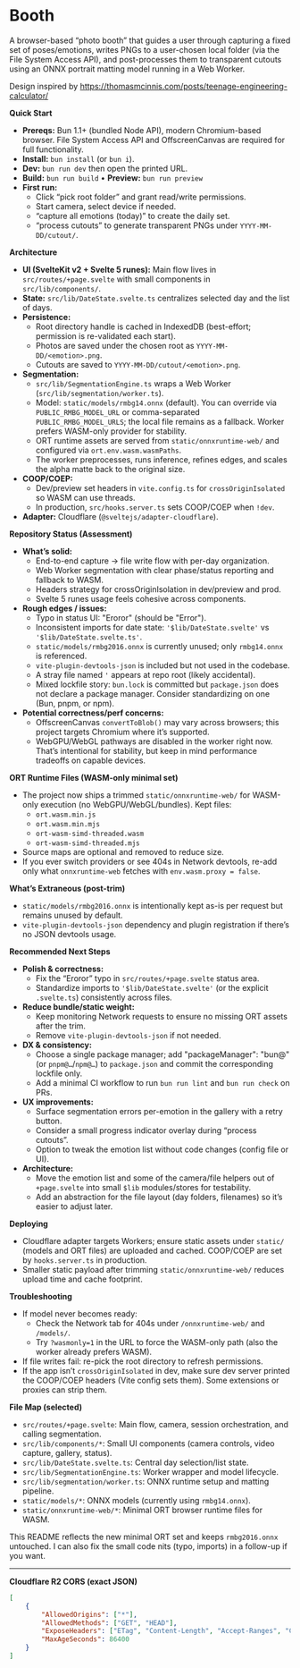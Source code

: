 # Booth

A browser-based “photo booth” that guides a user through capturing a fixed set of poses/emotions, writes PNGs to a user-chosen local folder (via the File System Access API), and post-processes them to transparent cutouts using an ONNX portrait matting model running in a Web Worker.

Design inspired by https://thomasmcinnis.com/posts/teenage-engineering-calculator/

**Quick Start**

- **Prereqs:** Bun 1.1+ (bundled Node API), modern Chromium-based browser. File System Access API and OffscreenCanvas are required for full functionality.
- **Install:** `bun install` (or `bun i`).
- **Dev:** `bun run dev` then open the printed URL.
- **Build:** `bun run build` • **Preview:** `bun run preview`
- **First run:**
  - Click “pick root folder” and grant read/write permissions.
  - Start camera, select device if needed.
  - “capture all emotions (today)” to create the daily set.
  - “process cutouts” to generate transparent PNGs under `YYYY-MM-DD/cutout/`.

**Architecture**

- **UI (SvelteKit v2 + Svelte 5 runes):** Main flow lives in `src/routes/+page.svelte` with small components in `src/lib/components/`.
- **State:** `src/lib/DateState.svelte.ts` centralizes selected day and the list of days.
- **Persistence:**
  - Root directory handle is cached in IndexedDB (best-effort; permission is re-validated each start).
  - Photos are saved under the chosen root as `YYYY-MM-DD/<emotion>.png`.
  - Cutouts are saved to `YYYY-MM-DD/cutout/<emotion>.png`.
- **Segmentation:**
  - `src/lib/SegmentationEngine.ts` wraps a Web Worker (`src/lib/segmentation/worker.ts`).
  - Model: `static/models/rmbg14.onnx` (default). You can override via `PUBLIC_RMBG_MODEL_URL` or comma-separated `PUBLIC_RMBG_MODEL_URLS`; the local file remains as a fallback. Worker prefers WASM-only provider for stability.
  - ORT runtime assets are served from `static/onnxruntime-web/` and configured via `ort.env.wasm.wasmPaths`.
  - The worker preprocesses, runs inference, refines edges, and scales the alpha matte back to the original size.
- **COOP/COEP:**
  - Dev/preview set headers in `vite.config.ts` for `crossOriginIsolated` so WASM can use threads.
  - In production, `src/hooks.server.ts` sets COOP/COEP when `!dev`.
- **Adapter:** Cloudflare (`@sveltejs/adapter-cloudflare`).

**Repository Status (Assessment)**

- **What’s solid:**
  - End-to-end capture → file write flow with per-day organization.
  - Web Worker segmentation with clear phase/status reporting and fallback to WASM.
  - Headers strategy for crossOriginIsolation in dev/preview and prod.
  - Svelte 5 runes usage feels cohesive across components.
- **Rough edges / issues:**
  - Typo in status UI: "Eroror" (should be "Error").
  - Inconsistent imports for date state: `'$lib/DateState.svelte'` vs `'$lib/DateState.svelte.ts'`.
  - `static/models/rmbg2016.onnx` is currently unused; only `rmbg14.onnx` is referenced.
  - `vite-plugin-devtools-json` is included but not used in the codebase.
  - A stray file named `'` appears at repo root (likely accidental).
  - Mixed lockfile story: `bun.lock` is committed but `package.json` does not declare a package manager. Consider standardizing on one (Bun, pnpm, or npm).
- **Potential correctness/perf concerns:**
  - OffscreenCanvas `convertToBlob()` may vary across browsers; this project targets Chromium where it’s supported.
  - WebGPU/WebGL pathways are disabled in the worker right now. That’s intentional for stability, but keep in mind performance tradeoffs on capable devices.

**ORT Runtime Files (WASM-only minimal set)**

- The project now ships a trimmed `static/onnxruntime-web/` for WASM-only execution (no WebGPU/WebGL/bundles). Kept files:
  - `ort.wasm.min.js`
  - `ort.wasm.min.mjs`
  - `ort-wasm-simd-threaded.wasm`
  - `ort-wasm-simd-threaded.mjs`
- Source maps are optional and removed to reduce size.
- If you ever switch providers or see 404s in Network devtools, re-add only what `onnxruntime-web` fetches with `env.wasm.proxy = false`.

**What’s Extraneous (post-trim)**

- `static/models/rmbg2016.onnx` is intentionally kept as-is per request but remains unused by default.
- `vite-plugin-devtools-json` dependency and plugin registration if there’s no JSON devtools usage.

**Recommended Next Steps**

- **Polish & correctness:**
  - Fix the “Eroror” typo in `src/routes/+page.svelte` status area.
  - Standardize imports to `'$lib/DateState.svelte'` (or the explicit `.svelte.ts`) consistently across files.
- **Reduce bundle/static weight:**
  - Keep monitoring Network requests to ensure no missing ORT assets after the trim.
  - Remove `vite-plugin-devtools-json` if not needed.
- **DX & consistency:**
  - Choose a single package manager; add "packageManager": "bun@<version>" (or `pnpm@…`/`npm@…`) to `package.json` and commit the corresponding lockfile only.
  - Add a minimal CI workflow to run `bun run lint` and `bun run check` on PRs.
- **UX improvements:**
  - Surface segmentation errors per-emotion in the gallery with a retry button.
  - Consider a small progress indicator overlay during “process cutouts”.
  - Option to tweak the emotion list without code changes (config file or UI).
- **Architecture:**
  - Move the emotion list and some of the camera/file helpers out of `+page.svelte` into small `$lib` modules/stores for testability.
  - Add an abstraction for the file layout (day folders, filenames) so it’s easier to adjust later.

**Deploying**

- Cloudflare adapter targets Workers; ensure static assets under `static/` (models and ORT files) are uploaded and cached. COOP/COEP are set by `hooks.server.ts` in production.
- Smaller static payload after trimming `static/onnxruntime-web/` reduces upload time and cache footprint.

**Troubleshooting**

- If model never becomes ready:
  - Check the Network tab for 404s under `/onnxruntime-web/` and `/models/`.
  - Try `?wasmonly=1` in the URL to force the WASM-only path (also the worker already prefers WASM).
- If file writes fail: re-pick the root directory to refresh permissions.
- If the app isn’t `crossOriginIsolated` in dev, make sure dev server printed the COOP/COEP headers (Vite config sets them). Some extensions or proxies can strip them.

**File Map (selected)**

- `src/routes/+page.svelte`: Main flow, camera, session orchestration, and calling segmentation.
- `src/lib/components/*`: Small UI components (camera controls, video capture, gallery, status).
- `src/lib/DateState.svelte.ts`: Central day selection/list state.
- `src/lib/SegmentationEngine.ts`: Worker wrapper and model lifecycle.
- `src/lib/segmentation/worker.ts`: ONNX runtime setup and matting pipeline.
- `static/models/*`: ONNX models (currently using `rmbg14.onnx`).
- `static/onnxruntime-web/*`: Minimal ORT browser runtime files for WASM.

This README reflects the new minimal ORT set and keeps `rmbg2016.onnx` untouched. I can also fix the small code nits (typo, imports) in a follow-up if you want.

---

**Cloudflare R2 CORS (exact JSON)**

```json
[
	{
		"AllowedOrigins": ["*"],
		"AllowedMethods": ["GET", "HEAD"],
		"ExposeHeaders": ["ETag", "Content-Length", "Accept-Ranges", "Content-Range"],
		"MaxAgeSeconds": 86400
	}
]
```
